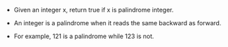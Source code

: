 * Given an integer x, return true if x is palindrome integer.

* An integer is a palindrome when it reads the same backward as forward.

* For example, 121 is a palindrome while 123 is not.
